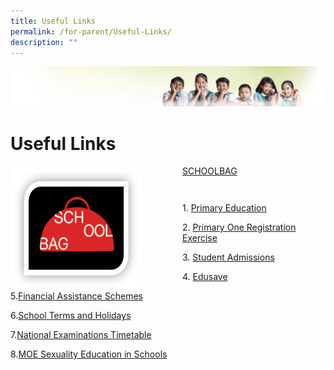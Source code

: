 ```yaml
---
title: Useful Links
permalink: /for-parent/Useful-Links/
description: ""
---
```

![](/images/Banner.jpg)

Useful Links
============

<img src="/images/SCHOOLBAG.png" style="width:210px;height:200px;margin-right:65px;" align = "left">

[SCHOOLBAG](http://www.schoolbag.sg/)

```
```

```
```

1. [Primary Education](https://www.moe.gov.sg/education/primary/)  
  
2. [Primary One Registration Exercise](https://www.moe.gov.sg/admissions/primary-one-registration)  
  
3. [Student Admissions](http://www.moe.gov.sg/education/admissions/)  
  
4. [Edusave](http://www.moe.gov.sg/initiatives/edusave/)  

  

5.[Financial Assistance Schemes](http://www.moe.gov.sg/initiatives/financial-assistance/)

  

6.[School Terms and Holidays](http://www.moe.gov.sg/schools/terms-and-holidays/)

  

7.[National Examinations Timetable](http://www.moe.gov.sg/schools/national-exams-timetable/)

8.[MOE Sexuality Education in Schools](/for-parent/MOE-Sexuality-Education-Programme/)